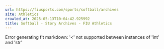 ```yaml
---
url: https://fiusports.com/sports/softball/archives
site: Athletics
crawled_at: 2025-05-13T10:04:42.925992
title: Softball - Story Archives - FIU Athletics
---
```


Error generating fit markdown: '<' not supported between instances of 'int' and 'str'